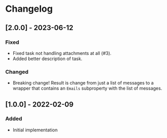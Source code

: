 # Changelog
## [2.0.0] - 2023-06-12
### Fixed
- Fixed task not handling attachments at all (#3).
- Added better description of task.

### Changed
- Breaking change! Result is change from just a list of messages to a wrapper that contains an `Emails` subproperty with the list of messages.

## [1.0.0] - 2022-02-09
### Added
- Initial implementation